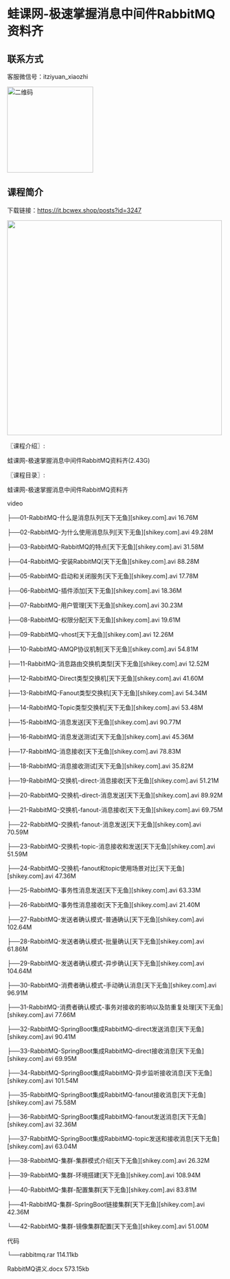 # 蛙课网-极速掌握消息中间件RabbitMQ资料齐

## 联系方式

客服微信号：itziyuan_xiaozhi

<img src="https://ziyuanyun.oss-cn-guangzhou.aliyuncs.com/common/20240614073449/666b82192834a.jpg" width="200" height="200" alt="二维码">

## 课程简介

下载链接：https://it.bcwex.shop/posts?id=3247

<img src="https://ziyuanyun.oss-cn-guangzhou.aliyuncs.com/yun/20240515185102/664493962622c.jpg" width="500" alt="">

  〖课程介绍〗:

 蛙课网-极速掌握消息中间件RabbitMQ资料齐(2.43G)

 〖课程目录〗:

 蛙课网-极速掌握消息中间件RabbitMQ资料齐



 video

 ├──01-RabbitMQ-什么是消息队列[天下无鱼][shikey.com].avi 16.76M

 ├──02-RabbitMQ-为什么使用消息队列[天下无鱼][shikey.com].avi 49.28M

 ├──03-RabbitMQ-RabbitMQ的特点[天下无鱼][shikey.com].avi 31.58M

 ├──04-RabbitMQ-安装RabbitMQ[天下无鱼][shikey.com].avi 88.28M

 ├──05-RabbitMQ-启动和关闭服务[天下无鱼][shikey.com].avi 17.78M

 ├──06-RabbitMQ-插件添加[天下无鱼][shikey.com].avi 18.36M

 ├──07-RabbitMQ-用户管理[天下无鱼][shikey.com].avi 30.23M

 ├──08-RabbitMQ-权限分配[天下无鱼][shikey.com].avi 19.61M

 ├──09-RabbitMQ-vhost[天下无鱼][shikey.com].avi 12.26M

 ├──10-RabbitMQ-AMQP协议机制[天下无鱼][shikey.com].avi 54.81M

 ├──11-RabbitMQ-消息路由交换机类型[天下无鱼][shikey.com].avi 12.52M

 ├──12-RabbitMQ-Direct类型交换机[天下无鱼][shikey.com].avi 41.60M

 ├──13-RabbitMQ-Fanout类型交换机[天下无鱼][shikey.com].avi 54.34M

 ├──14-RabbitMQ-Topic类型交换机[天下无鱼][shikey.com].avi 53.48M

 ├──15-RabbitMQ-消息发送[天下无鱼][shikey.com].avi 90.77M

 ├──16-RabbitMQ-消息发送测试[天下无鱼][shikey.com].avi 45.36M

 ├──17-RabbitMQ-消息接收[天下无鱼][shikey.com].avi 78.83M

 ├──18-RabbitMQ-消息接收测试[天下无鱼][shikey.com].avi 35.82M

 ├──19-RabbitMQ-交换机-direct-消息接收[天下无鱼][shikey.com].avi 51.21M

 ├──20-RabbitMQ-交换机-direct-消息发送[天下无鱼][shikey.com].avi 89.92M

 ├──21-RabbitMQ-交换机-fanout-消息接收[天下无鱼][shikey.com].avi 69.75M

 ├──22-RabbitMQ-交换机-fanout-消息发送[天下无鱼][shikey.com].avi 70.59M

 ├──23-RabbitMQ-交换机-topic-消息接收和发送[天下无鱼][shikey.com].avi 51.59M

 ├──24-RabbitMQ-交换机-fanout和topic使用场景对比[天下无鱼][shikey.com].avi 47.36M

 ├──25-RabbitMQ-事务性消息发送[天下无鱼][shikey.com].avi 63.33M

 ├──26-RabbitMQ-事务性消息接收[天下无鱼][shikey.com].avi 21.40M

 ├──27-RabbitMQ-发送者确认模式-普通确认[天下无鱼][shikey.com].avi 102.64M

 ├──28-RabbitMQ-发送者确认模式-批量确认[天下无鱼][shikey.com].avi 61.86M

 ├──29-RabbitMQ-发送者确认模式-异步确认[天下无鱼][shikey.com].avi 104.64M

 ├──30-RabbitMQ-消费者确认模式-手动确认消息[天下无鱼][shikey.com].avi 96.91M

 ├──31-RabbitMQ-消费者确认模式-事务对接收的影响以及防重复处理[天下无鱼][shikey.com].avi 77.66M

 ├──32-RabbitMQ-SpringBoot集成RabbitMQ-direct发送消息[天下无鱼][shikey.com].avi 90.41M

 ├──33-RabbitMQ-SpringBoot集成RabbitMQ-direct接收消息[天下无鱼][shikey.com].avi 69.95M

 ├──34-RabbitMQ-SpringBoot集成RabbitMQ-异步监听接收消息[天下无鱼][shikey.com].avi 101.54M

 ├──35-RabbitMQ-SpringBoot集成RabbitMQ-fanout接收消息[天下无鱼][shikey.com].avi 75.58M

 ├──36-RabbitMQ-SpringBoot集成RabbitMQ-fanout发送消息[天下无鱼][shikey.com].avi 32.36M

 ├──37-RabbitMQ-SpringBoot集成RabbitMQ-topic发送和接收消息[天下无鱼][shikey.com].avi 63.04M

 ├──38-RabbitMQ-集群-集群模式介绍[天下无鱼][shikey.com].avi 26.32M

 ├──39-RabbitMQ-集群-环境搭建[天下无鱼][shikey.com].avi 108.94M

 ├──40-RabbitMQ-集群-配置集群[天下无鱼][shikey.com].avi 83.81M

 ├──41-RabbitMQ-集群-SpringBoot链接集群[天下无鱼][shikey.com].avi 42.36M

 └──42-RabbitMQ-集群-镜像集群配置[天下无鱼][shikey.com].avi 51.00M

 代码

 └──rabbitmq.rar 114.11kb

 RabbitMQ讲义.docx 573.15kb

  